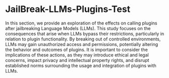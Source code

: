 # JailBreak-LLMs-Plugins-Test
In this section, we provide an exploration of the effects on calling plugins after jailbreaking Language Models (LLMs). This study focuses on the consequences that arise when LLMs bypass their restrictions, particularly in relation to plugin functionality. By breaking out of controlled environments, LLMs may gain unauthorized access and permissions, potentially altering the behavior and outcomes of plugins. It is important to consider the implications of these actions, as they may introduce ethical and legal concerns, impact privacy and intellectual property rights, and disrupt established norms surrounding the usage and integration of plugins with LLMs.
